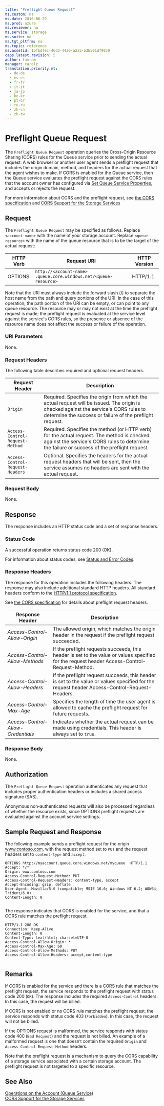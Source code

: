 ```yaml
---
title: "Preflight Queue Request"
ms.custom: na
ms.date: 2016-06-29
ms.prod: azure
ms.reviewer: na
ms.service: storage
ms.suite: na
ms.tgt_pltfrm: na
ms.topic: reference
ms.assetid: 1bfbdfec-46d3-44a0-a2a5-b3b501df9039
caps.latest.revision: 5
author: tamram
manager: carolz
translation.priority.mt: 
  - de-de
  - es-es
  - fr-fr
  - it-it
  - ja-jp
  - ko-kr
  - pt-br
  - ru-ru
  - zh-cn
  - zh-tw
---
```

# Preflight Queue Request
The `Preflight Queue Request` operation queries the Cross-Origin Resource Sharing (CORS) rules for the Queue service prior to sending the actual request. A web browser or another user agent sends a preflight request that includes the origin domain, method, and headers for the actual request that the agent wishes to make. If CORS is enabled for the Queue service, then the Queue service evaluates the preflight request against the CORS rules that the account owner has configured via [Set Queue Service Properties](../StorageServicesREST/Set-Queue-Service-Properties.md), and accepts or rejects the request.  
  
 For more information about CORS and the preflight request, see [the CORS specification](http://www.w3.org/TR/cors/) and [CORS Support for the Storage Services](../StorageServicesREST/Cross-Origin-Resource-Sharing--CORS--Support-for-the-Azure-Storage-Services.md)  
  
## Request  
 The `Preflight Queue Request` may be specified as follows. Replace `<account-name>` with the name of your storage account. Replace `<queue-resource>` with the name of the queue resource that is to be the target of the actual request:  
  
|HTTP Verb|Request URI|HTTP Version|  
|---------------|-----------------|------------------|  
|OPTIONS|`http://<account-name> .queue.core.windows.net/<queue-resource>`|HTTP/1.1|  
  
 Note that the URI must always include the forward slash (/) to separate the host name from the path and query portions of the URI. In the case of this operation, the path portion of the URI can be empty, or can point to any queue resource. The resource may or may not exist at the time the preflight request is made; the preflight request is evaluated at the service level against the service's CORS rules, so the presence or absence of the resource name does not affect the success or failure of the operation.  
  
### URI Parameters  
 None.  
  
### Request Headers  
 The following table describes required and optional request headers.  
  
|Request Header|Description|  
|--------------------|-----------------|  
|`Origin`|Required. Specifies the origin from which the actual request will be issued. The origin is checked against the service's CORS rules to determine the success or failure of the preflight request.|  
|`Access-Control-Request-Method`|Required. Specifies the method (or HTTP verb) for the actual request. The method is checked against the service's CORS rules to determine the failure or success of the preflight request.|  
|`Access-Control-Request-Headers`|Optional. Specifies the headers for the actual request headers that will be sent, then the service assumes no headers are sent with the actual request.|  
  
### Request Body  
 None.  
  
## Response  
 The response includes an HTTP status code and a set of response headers.  
  
### Status Code  
 A successful operation returns status code 200 (OK).  
  
 For information about status codes, see [Status and Error Codes](../StorageServicesREST/Status-and-Error-Codes2.md).  
  
### Response Headers  
 The response for this operation includes the following headers. The response may also include additional standard HTTP headers. All standard headers conform to the [HTTP/1.1 protocol specification](http://go.microsoft.com/fwlink/?linkid=150478).  
  
 See [the CORS specification](http://www.w3.org/TR/cors/) for details about preflight request headers.  
  
|Response Header|Description|  
|---------------------|-----------------|  
|*Access-Control-Allow-Origin*|The allowed origin, which matches the origin header in the request if the preflight request succeeded.|  
|*Access-Control-Allow-Methods*|If the preflight requests succeeds, this header is set to the value or values specified for the request header Access-Control-Request-Method.|  
|*Access-Control-Allow-Headers*|If the preflight request succeeds, this header is set to the value or values specified for the request header Access-Control-Request-Headers.|  
|*Access-Control-Max-Age*|Specifies the length of time the user agent is allowed to cache the preflight request for future requests.|  
|*Access-Control-Allow-Credentials*|Indicates whether the actual request can be made using credentials. This header is always set to `true`.|  
  
### Response Body  
 None.  
  
## Authorization  
 The `Preflight Queue Request` operation authenticates any request that includes proper authentication headers or includes a shared access signature (SAS).  
  
 Anonymous non-authenticated requests will also be processed regardless of whether the resource exists, since OPTIONS preflight requests are evaluated against the account service settings.  
  
## Sample Request and Response  
 The following example sends a preflight request for the origin www.contoso.com, with the request method set to `PUT` and the request headers set to `content-type` and `accept`.  
  
```  
OPTIONS http://myaccount.queue.core.windows.net/myqueue  HTTP/1.1  
Accept: */*  
Origin: www.contoso.com  
Access-Control-Request-Method: PUT  
Access-Control-Request-Headers: content-type, accept  
Accept-Encoding: gzip, deflate  
User-Agent: Mozilla/5.0 (compatible; MSIE 10.0; Windows NT 6.2; WOW64; Trident/6.0)  
Content-Length: 0  
  
```  
  
 The response indicates that CORS is enabled for the service, and that a CORS rule matches the preflight request.  
  
```  
HTTP/1.1 200 OK  
Connection: Keep-Alive  
Content-Length: 0  
Content-Type: text/html; charset=UTF-8  
Access-Control-Allow-Origin: *  
Access-Control-Max-Age: 60  
Access-Control-Allow-Methods: PUT  
Access-Control-Allow-Headers: accept,content-type  
  
```  
  
## Remarks  
 If CORS is enabled for the service and there is a CORS rule that matches the preflight request, the service responds to the preflight request with status code 200 (`OK`). The response includes the required `Access-Control` headers. In this case, the request will be billed.  
  
 If CORS is not enabled or no CORS rule matches the preflight request, the service responds with status code 403 (`Forbidden`). In this case, the request will not be billed.  
  
 If the OPTIONS request is malformed, the service responds with status code 400 (`Bad Request`) and the request is not billed. An example of a malformed request is one that doesn’t contain the required `Origin` and `Access-Control-Request-Method` headers.  
  
 Note that the preflight request is a mechanism to query the CORS capability of a storage service associated with a certain storage account. The preflight request is not targeted to a specific resource.  
  
## See Also  
 [Operations on the Account (Queue Service)](../StorageServicesREST/Operations-on-the-Account--Queue-Service-.md)   
 [CORS Support for the Storage Services](../StorageServicesREST/Cross-Origin-Resource-Sharing--CORS--Support-for-the-Azure-Storage-Services.md)